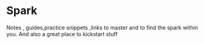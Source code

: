 # Spark
Notes , guides,practice snippets ,links to master and to find the spark within you.
And also a great place to kickstart stuff
